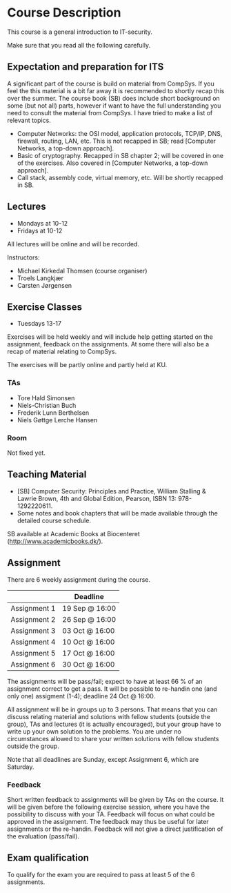 # Course Description

This course is a general introduction to IT-security.

Make sure that you read all the following carefully.

## Expectation and preparation for ITS
A significant part of the course is build on material from CompSys. If you feel the this material is a bit far away it is recommended to shortly recap this over the summer. The course book (SB) does include short background on some (but not all) parts, however if want to have the full understanding you need to consult the material from CompSys. I have tried to make a list of relevant topics.

* Computer Networks: the OSI model, application protocols, TCP/IP, DNS, firewall, routing, LAN, etc. This is not recapped in SB; read [Computer Networks, a top-down approach].
* Basic of cryptography. Recapped in SB chapter 2; will be covered in one of the exercises. Also covered in [Computer Networks, a top-down approach].
* Call stack, assembly code, virtual memory, etc. Will be shortly recapped in SB.

## Lectures

 * Mondays at 10-12
 * Fridays at 10-12

All lectures will be online and will be recorded. 

Instructors:
  * Michael Kirkedal Thomsen (course organiser)
  * Troels Langkjær
  * Carsten Jørgensen

## Exercise Classes

 * Tuesdays 13-17

Exercises will be held weekly and will include help getting started on the assignment, feedback on the assignments. At some there will also be a recap of material relating to CompSys.

The exercises will be partly online and partly held at KU.

### TAs
 * Tore Hald Simonsen
 * Niels-Christian Buch
 * Frederik Lunn Berthelsen
 * Niels Gøttge Lerche Hansen

### Room
Not fixed yet.


## Teaching Material

 * [SB] Computer Security: Principles and Practice, William Stalling & Lawrie Brown, 4th and Global Edition, Pearson, ISBN 13: 978-1292220611.
 * Some notes and book chapters that will be made available through the detailed course schedule.

SB available at Academic Books at Biocenteret (http://www.academicbooks.dk/).

## Assignment

There are 6 weekly assignment during the course.

|                  | Deadline          |
| ---------------- | ----------------- |
| Assignment 1     | 19 Sep @ 16:00    |
| Assignment 2     | 26 Sep @ 16:00    |
| Assignment 3     | 03 Oct @ 16:00    |
| Assignment 4     | 10 Oct @ 16:00    |
| Assignment 5     | 17 Oct @ 16:00    |
| Assignment 6     | 30 Oct @ 16:00    |

The assignments will be pass/fail; expect to have at least 66 % of an assignment correct to get a pass. It will be possible to re-handin one (and only one) assigment (1-4); deadline 24 Oct @ 16:00.

All assignment will be in groups up to 3 persons. That means that you can discuss relating material and solutions with fellow students (outside the group), TAs and lectures (it is actually encouraged), but your group have to write up your own solution to the problems. You are under no circumstances allowed to share your written solutions with fellow students outside the group.

Note that all deadlines are Sunday, except Assignment 6, which are Saturday.

### Feedback
Short written feedback to assignments will be given by TAs on the course. It will be given before the following exercise session, where you have the possibility to discuss with your TA. Feedback will focus on what could be approved in the assignment. The feedback may thus be useful for later assignments or the re-handin. Feedback will not give a direct justification of the evaluation (pass/fail).

## Exam qualification

To qualify for the exam you are required to pass at least 5 of the 6 assignments.


